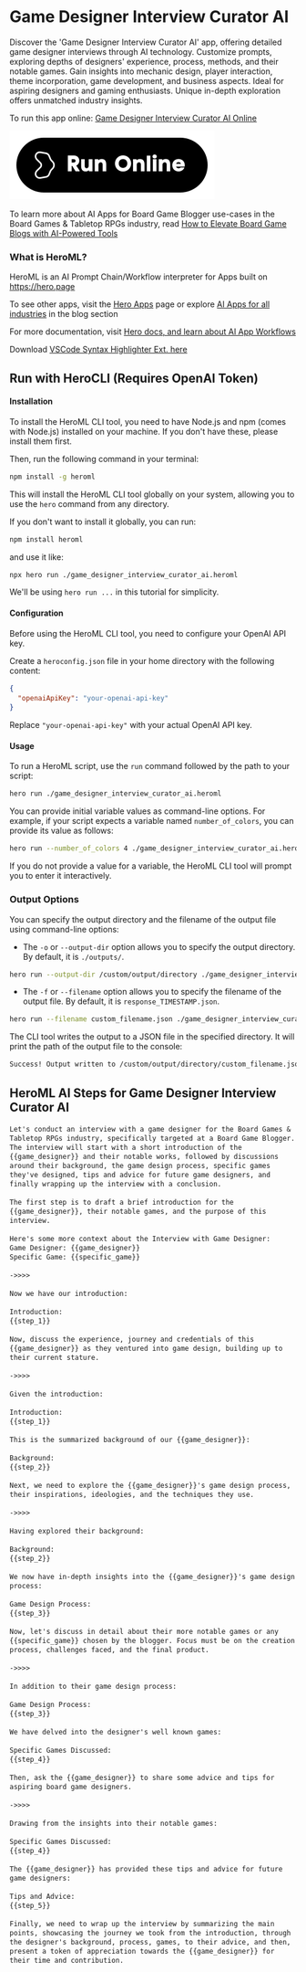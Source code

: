 # Game Designer Interview Curator AI

Discover the 'Game Designer Interview Curator AI' app, offering detailed game designer interviews through AI technology. Customize prompts, exploring depths of designers' experience, process, methods, and their notable games. Gain insights into mechanic design, player interaction, theme incorporation, game development, and business aspects. Ideal for aspiring designers and gaming enthusiasts. Unique in-depth exploration offers unmatched industry insights.

To run this app online: [Game Designer Interview Curator AI Online](https://hero.page/app/game-designer-interview-curator-ai-insightful-ai-curated-game-design-interviews/fGTapi4EBef6DE1hguR1)

[![Run Game Designer Interview Curator AI Online](/assets/run.svg)](https://hero.page/app/game-designer-interview-curator-ai-insightful-ai-curated-game-design-interviews/fGTapi4EBef6DE1hguR1)

To learn more about AI Apps for Board Game Blogger use-cases in the Board Games & Tabletop RPGs industry, read [How to Elevate Board Game Blogs with AI-Powered Tools](https://hero.page/blog/ai/board-games-and-tabletop-rpgs/how-to-elevate-board-game-blogs-with-ai-powered-tools/170759)

### What is HeroML?
HeroML is an AI Prompt Chain/Workflow interpreter for Apps built on https://hero.page 

To see other apps, visit the [Hero Apps](https://hero.page/apps) page or explore [AI Apps for all industries](https://hero.page/blog) in the blog section

For more documentation, visit [Hero docs, and learn about AI App Workflows](https://hero.page/tutorials/introduction-to-heroml)

Download [VSCode Syntax Highlighter Ext. here](https://marketplace.visualstudio.com/items?itemName=hero-page.heroml)

## Run with HeroCLI (Requires OpenAI Token)

#### Installation

To install the HeroML CLI tool, you need to have Node.js and npm (comes with Node.js) installed on your machine. If you don't have these, please install them first. 

Then, run the following command in your terminal:

```bash
npm install -g heroml
```

This will install the HeroML CLI tool globally on your system, allowing you to use the `hero` command from any directory.

If you don't want to install it globally, you can run:

```bash
npm install heroml
```

and use it like:

```bash
npx hero run ./game_designer_interview_curator_ai.heroml
```

We'll be using `hero run ...` in this tutorial for simplicity.

#### Configuration

Before using the HeroML CLI tool, you need to configure your OpenAI API key. 

Create a `heroconfig.json` file in your home directory with the following content:

```json
{
  "openaiApiKey": "your-openai-api-key"
}
```

Replace `"your-openai-api-key"` with your actual OpenAI API key.

#### Usage

To run a HeroML script, use the `run` command followed by the path to your script:

```bash
hero run ./game_designer_interview_curator_ai.heroml
```

You can provide initial variable values as command-line options. For example, if your script expects a variable named `number_of_colors`, you can provide its value as follows:

```bash
hero run --number_of_colors 4 ./game_designer_interview_curator_ai.heroml
```

If you do not provide a value for a variable, the HeroML CLI tool will prompt you to enter it interactively.

### Output Options

You can specify the output directory and the filename of the output file using command-line options:

- The `-o` or `--output-dir` option allows you to specify the output directory. By default, it is `./outputs/`.

```bash
hero run --output-dir /custom/output/directory ./game_designer_interview_curator_ai.heroml
```

- The `-f` or `--filename` option allows you to specify the filename of the output file. By default, it is `response_TIMESTAMP.json`.

```bash
hero run --filename custom_filename.json ./game_designer_interview_curator_ai.heroml
```

The CLI tool writes the output to a JSON file in the specified directory. It will print the path of the output file to the console:

```bash
Success! Output written to /custom/output/directory/custom_filename.json
```


## HeroML AI Steps for Game Designer Interview Curator AI
```
Let's conduct an interview with a game designer for the Board Games & Tabletop RPGs industry, specifically targeted at a Board Game Blogger. The interview will start with a short introduction of the {{game_designer}} and their notable works, followed by discussions around their background, the game design process, specific games they've designed, tips and advice for future game designers, and finally wrapping up the interview with a conclusion. 

The first step is to draft a brief introduction for the {{game_designer}}, their notable games, and the purpose of this interview.

Here's some more context about the Interview with Game Designer:
Game Designer: {{game_designer}}
Specific Game: {{specific_game}}

->>>>

Now we have our introduction:

Introduction:
{{step_1}}

Now, discuss the experience, journey and credentials of this {{game_designer}} as they ventured into game design, building up to their current stature.

->>>>

Given the introduction:

Introduction:
{{step_1}}

This is the summarized background of our {{game_designer}}:

Background:
{{step_2}}

Next, we need to explore the {{game_designer}}'s game design process, their inspirations, ideologies, and the techniques they use.

->>>>

Having explored their background:

Background:
{{step_2}}

We now have in-depth insights into the {{game_designer}}'s game design process:

Game Design Process:
{{step_3}}

Now, let's discuss in detail about their more notable games or any {{specific_game}} chosen by the blogger. Focus must be on the creation process, challenges faced, and the final product.

->>>>

In addition to their game design process:

Game Design Process:
{{step_3}}

We have delved into the designer's well known games:

Specific Games Discussed:
{{step_4}}

Then, ask the {{game_designer}} to share some advice and tips for aspiring board game designers.

->>>>

Drawing from the insights into their notable games:

Specific Games Discussed:
{{step_4}}

The {{game_designer}} has provided these tips and advice for future game designers:

Tips and Advice:
{{step_5}}

Finally, we need to wrap up the interview by summarizing the main points, showcasing the journey we took from the introduction, through the designer's background, process, games, to their advice, and then, present a token of appreciation towards the {{game_designer}} for their time and contribution.


```

